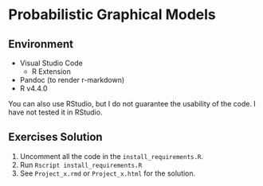 # Probabilistic Graphical Models

## Environment

- Visual Studio Code
  - R Extension
- Pandoc (to render r-markdown)
- R v4.4.0

You can also use RStudio, but I do not guarantee the usability of the code. I have not tested it in RStudio.

## Exercises Solution

1. Uncomment all the code in the `install_requirements.R`.
2. Run `Rscript install_requirements.R`
3. See `Project_x.rmd` or `Project_x.html` for the solution.
